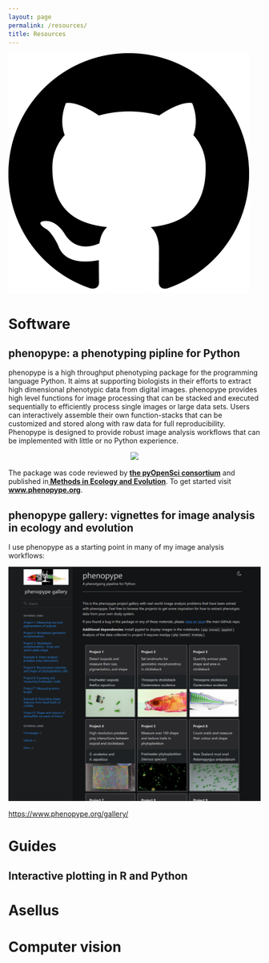 ```yaml
---
layout: page
permalink: /resources/
title: Resources
---
```


<div class="social-media">
    <a href="https://github.com/mluerig" target="_blank">
	<img src="/assets/images/social_media/github.png">
	</a>
</div>

# Software

## phenopype: a phenotyping pipline for Python

phenopype is a high throughput phenotyping package for the programming language Python. It aims at supporting biologists in their efforts to extract high dimensional phenotypic data from digital images. phenopype provides high level functions for image processing that can be stacked and executed sequentially to efficiently process single images or large data sets. Users can interactively assemble their own function-stacks that can be customized and stored along with raw data for full reproducibility. Phenopype is designed to provide robust image analysis workflows that can be implemented with little or no Python experience.

<p align="center">
<img src="https://github.com/mluerig/phenopype/raw/master/source/phenopype_demo.gif" width="600" />
</p>

The package was code reviewed by <b><a href="https://www.pyopensci.org/python-packages/#pyopensci-accepted-packages" target="_blank"> the pyOpenSci consortium</a></b> and published in<b><a href="https://besjournals.onlinelibrary.wiley.com/doi/10.1111/2041-210X.13771" target="_blank"> Methods in Ecology and Evolution</a></b>. To get started visit <b><a href="https://phenopype.org" target="_blank">www.phenopype.org</a></b>.

## phenopype gallery: vignettes for image analysis in ecology and evolution

I use phenopype as a starting point in many of my image analysis workflows: 

<p align="center">
<img src="/assets/images/thumb_gallery.png" width="600" />
</p>


https://www.phenopype.org/gallery/

# Guides

## Interactive plotting in R and Python

# Asellus 

# Computer vision